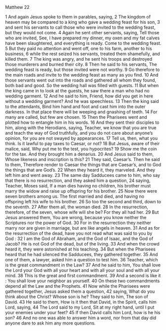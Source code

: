 Matthew 22

1	And again Jesus spoke to them in parables, saying,
2	The kingdom of heaven may be compared to a king who gave a wedding feast for his son,
3	and sent his servants to call those who were invited to the wedding feast, but they would not come.
4	Again he sent other servants, saying, Tell those who are invited, See, I have prepared my dinner, my oxen and my fat calves have been slaughtered, and everything is ready. Come to the wedding feast.
5	But they paid no attention and went off, one to his farm, another to his business,
6	while the rest seized his servants, treated them shamefully, and killed them.
7	The king was angry, and he sent his troops and destroyed those murderers and burned their city.
8	Then he said to his servants, The wedding feast is ready, but those invited were not worthy.
9	Go therefore to the main roads and invite to the wedding feast as many as you find.
10	And those servants went out into the roads and gathered all whom they found, both bad and good. So the wedding hall was filled with guests.
11	But when the king came in to look at the guests, he saw there a man who had no wedding garment.
12	And he said to him, Friend, how did you get in here without a wedding garment? And he was speechless.
13	Then the king said to the attendants, Bind him hand and foot and cast him into the outer darkness. In that place there will be weeping and gnashing of teeth.
14	For many are called, but few are chosen.
15	Then the Pharisees went and plotted how to entangle him in his words.
16	And they sent their disciples to him, along with the Herodians, saying, Teacher, we know that you are true and teach the way of God truthfully, and you do not care about anyone’s opinion, for you are not swayed by appearances.
17	Tell us, then, what you think. Is it lawful to pay taxes to Caesar, or not?
18	But Jesus, aware of their malice, said, Why put me to the test, you hypocrites?
19	Show me the coin for the tax. And they brought him a denarius.
20	And Jesus said to them, Whose likeness and inscription is this?
21	They said, Caesar’s. Then he said to them, Therefore render to Caesar the things that are Caesar’s, and to God the things that are God’s.
22	When they heard it, they marveled. And they left him and went away.
23	The same day Sadducees came to him, who say that there is no resurrection, and they asked him a question,
24	saying, Teacher, Moses said, If a man dies having no children, his brother must marry the widow and raise up offspring for his brother.
25	Now there were seven brothers among us. The first married and died, and having no offspring left his wife to his brother.
26	So too the second and third, down to the seventh.
27	After them all, the woman died.
28	In the resurrection, therefore, of the seven, whose wife will she be? For they all had her.
29	But Jesus answered them, You are wrong, because you know neither the Scriptures nor the power of God.
30	For in the resurrection they neither marry nor are given in marriage, but are like angels in heaven.
31	And as for the resurrection of the dead, have you not read what was said to you by God :
32	I am the God of Abraham, and the God of Isaac, and the God of Jacob? He is not God of the dead, but of the living.
33	And when the crowd heard it, they were astonished at his teaching.
34	But when the Pharisees heard that he had silenced the Sadducees, they gathered together.
35	And one of them, a lawyer, asked him a question to test him.
36	Teacher, which is the great commandment in the Law?
37	And he said to him, You shall love the Lord your God with all your heart and with all your soul and with all your mind.
38	This is the great and first commandment.
39	And a second is like it : You shall love your neighbor as yourself.
40	On these two commandments depend all the Law and the Prophets.
41	Now while the Pharisees were gathered together, Jesus asked them a question,
42	saying, What do you think about the Christ? Whose son is he? They said to him, The son of David.
43	He said to them, How is it then that David, in the Spirit, calls him Lord, saying,
44	The Lord said to my Lord, Sit at my right hand, until I put your enemies under your feet?
45	If then David calls him Lord, how is he his son?
46	And no one was able to answer him a word, nor from that day did anyone dare to ask him any more questions.

